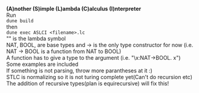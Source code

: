 **(A)nother (S)imple (L)ambda (C)alculus (I)nterpreter**<br />
Run<br />
```dune build```<br />
then <br />
```dune exec ASLCI <filename>.lc```<br />
"\" is the lambda symbol<br />
NAT, BOOL, are base types and -> is the only type constructor for now (i.e. NAT -> BOOL is a function from NAT to BOOL)<br />
A function has to give a type to the argument (i.e. "\x:NAT->BOOL. x")<br />
Some examples are included<br />
If something is not parsing, throw more parantheses at it :)<br />
STLC is normalizing so it is not turing complete yet(Can't do recursion etc) <br />
The addition of recursive types(plan is equirecursive) will fix this! <br />
